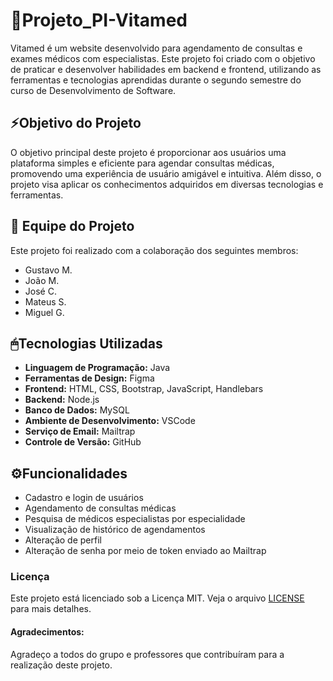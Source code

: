 # 🥇Projeto_PI-Vitamed



Vitamed é um website desenvolvido para agendamento de consultas e exames médicos com especialistas. Este projeto foi criado com o objetivo de praticar e desenvolver habilidades em backend e frontend, utilizando as ferramentas e tecnologias aprendidas durante o segundo semestre do curso de Desenvolvimento de Software.


## ⚡Objetivo do Projeto


O objetivo principal deste projeto é proporcionar aos usuários uma plataforma simples e eficiente para agendar consultas médicas, promovendo uma experiência de usuário amigável e intuitiva. Além disso, o projeto visa aplicar os conhecimentos adquiridos em diversas tecnologias e ferramentas.


## 👥 Equipe do Projeto

Este projeto foi realizado com a colaboração dos seguintes membros:

- <a src="https://www.linkedin.com/in/gustavo-morais-arruda/"> Gustavo M. </a>
- <a src="https://www.linkedin.com/in/joaomaximiano/">João M.</a>
- <a src="https://www.linkedin.com/in/joseclaudiley/">José C.</a>
- <a>Mateus S.</a>
- <a src="https://www.linkedin.com/in/miguelgomescy/">Miguel G.</a>


## 🖱Tecnologias Utilizadas


- **Linguagem de Programação:** Java
- **Ferramentas de Design:** Figma
- **Frontend:** HTML, CSS, Bootstrap, JavaScript, Handlebars
- **Backend:** Node.js
- **Banco de Dados:** MySQL
- **Ambiente de Desenvolvimento:** VSCode
- **Serviço de Email:** Mailtrap
- **Controle de Versão:** GitHub


## ⚙Funcionalidades


- Cadastro e login de usuários
- Agendamento de consultas médicas
- Pesquisa de médicos especialistas por especialidade
- Visualização de histórico de agendamentos
- Alteração de perfil
- Alteração de senha por meio de token enviado ao Mailtrap


### Licença

Este projeto está licenciado sob a Licença MIT. Veja o arquivo [LICENSE](LICENSE) para mais detalhes.



#### Agradecimentos:

Agradeço a todos do grupo e professores que contribuíram para a realização deste projeto. 


